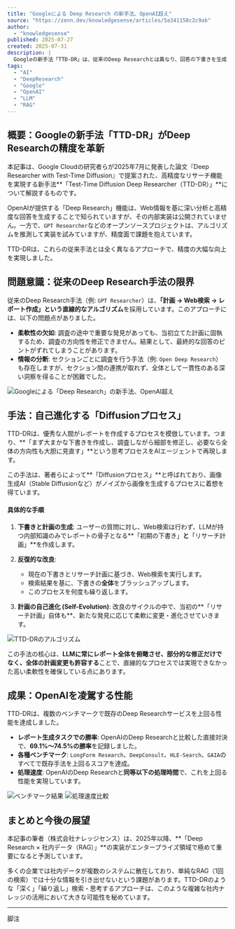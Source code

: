 ```yaml
---
title: "Googleによる Deep Research の新手法、OpenAI超え"
source: "https://zenn.dev/knowledgesense/articles/5a341158c2c9ab"
author:
  - "knowledgesense"
published: 2025-07-27
created: 2025-07-31
description: |
  Googleの新手法「TTD-DR」は、従来のDeep Researchとは異なり、回答の下書きを生成し、それをWeb検索で反復的に改良するアプローチ（Diffusionプロセス）を採用しています。これにより、OpenAIを上回る精度と柔軟性を実現し、今後の「Deep Research x 社内RAG」応用への可能性を示唆しています。
tags:
  - "AI"
  - "DeepResearch"
  - "Google"
  - "OpenAI"
  - "LLM"
  - "RAG"
---
```


## 概要：Googleの新手法「TTD-DR」がDeep Researchの精度を革新

本記事は、Google Cloudの研究者らが2025年7月に発表した論文『Deep Researcher with Test-Time Diffusion』で提案された、高精度なリサーチ機能を実現する新手法**「Test-Time Diffusion Deep Researcher（TTD-DR）」**について解説するものです。

OpenAIが提供する「Deep Research」機能は、Web情報を基に深い分析と高精度な回答を生成することで知られていますが、その内部実装は公開されていません。一方で、`GPT Researcher`などのオープンソースプロジェクトは、アルゴリズムを推測して実装を試みていますが、精度面で課題を抱えています。

TTD-DRは、これらの従来手法とは全く異なるアプローチで、精度の大幅な向上を実現しました。

## 問題意識：従来のDeep Research手法の限界

従来のDeep Research手法（例: `GPT Researcher`）は、**「計画 → Web検索 → レポート作成」という直線的なアルゴリズム**を採用しています。このアプローチには、以下の問題点がありました。

* **柔軟性の欠如**: 調査の途中で重要な発見があっても、当初立てた計画に固執するため、調査の方向性を修正できません。結果として、最終的な回答のピントがずれてしまうことがあります。
* **情報の分断**: セクションごとに調査を行う手法（例: `Open Deep Research`）も存在しますが、セクション間の連携が取れず、全体として一貫性のある深い洞察を得ることが困難でした。

![Googleによる「Deep Research」の新手法、OpenAI超え](https://storage.googleapis.com/zenn-user-upload/2ce4b5245c4d-20250727.png)

## 手法：自己進化する「Diffusionプロセス」

TTD-DRは、優秀な人間がレポートを作成するプロセスを模倣しています。つまり、**「まず大まかな下書きを作成し、調査しながら細部を修正し、必要なら全体の方向性も大胆に見直す」**という思考プロセスをAIエージェントで再現します。

この手法は、著者らによって**「Diffusionプロセス」**と呼ばれており、画像生成AI（Stable Diffusionなど）がノイズから画像を生成するプロセスに着想を得ています。

#### 具体的な手順

1. **下書きと計画の生成**:
    ユーザーの質問に対し、Web検索は行わず、LLMが持つ内部知識のみでレポートの骨子となる**「初期の下書き」**と**「リサーチ計画」**を作成します。

2. **反復的な改良**:
    * 現在の下書きとリサーチ計画に基づき、Web検索を実行します。
    * 検索結果を基に、下書きの**全体**をブラッシュアップします。
    * このプロセスを何度も繰り返します。

3. **計画の自己進化 (Self-Evolution)**:
    改良のサイクルの中で、当初の**「リサーチ計画」自体も**、新たな発見に応じて柔軟に変更・進化させていきます。

![TTD-DRのアルゴリズム](https://storage.googleapis.com/zenn-user-upload/95f436425bec-20250727.png)

この手法の核心は、**LLMに常にレポート全体を俯瞰させ、部分的な修正だけでなく、全体の計画変更も許容する**ことで、直線的なプロセスでは実現できなかった高い柔軟性を確保している点にあります。

## 成果：OpenAIを凌駕する性能

TTD-DRは、複数のベンチマークで既存のDeep Researchサービスを上回る性能を達成しました。

* **レポート生成タスクでの勝率**: OpenAIのDeep Researchと比較した直接対決で、**69.1%〜74.5%の勝率**を記録しました。
* **各種ベンチマーク**: `LongForm Research`、`DeepConsult`、`HLE-Search`、`GAIA`のすべてで既存手法を上回るスコアを達成。
* **処理速度**: OpenAIのDeep Researchと**同等以下の処理時間**で、これを上回る性能を実現しています。

![ベンチマーク結果](https://storage.googleapis.com/zenn-user-upload/a232e66c708f-20250727.png)
![処理速度比較](https://storage.googleapis.com/zenn-user-upload/575d5105651c-20250727.png)

## まとめと今後の展望

本記事の筆者（株式会社ナレッジセンス）は、2025年以降、**「Deep Research × 社内データ（RAG）」**の実装がエンタープライズ領域で極めて重要になると予測しています。

多くの企業では社内データが複数のシステムに散在しており、単純なRAG（1回の検索）では十分な情報を引き出せないという課題があります。TTD-DRのような「深く」「繰り返し」検索・思考するアプローチは、このような複雑な社内ナレッジの活用において大きな可能性を秘めています。

---
脚注
